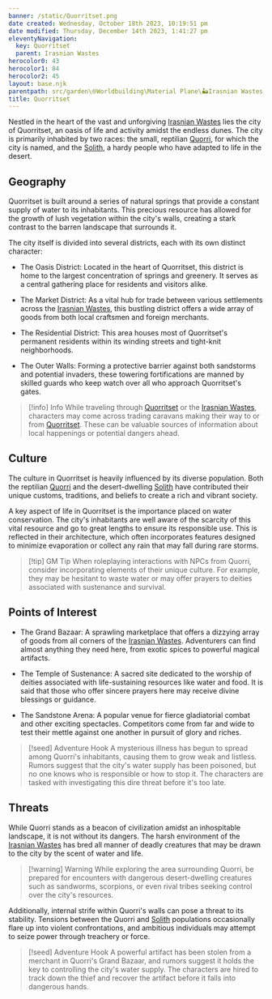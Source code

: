 ```yaml
---
banner: /static/Quorritset.png
date created: Wednesday, October 18th 2023, 10:19:51 pm
date modified: Thursday, December 14th 2023, 1:41:27 pm
eleventyNavigation:
  key: Quorritset
  parent: Irasnian Wastes
herocolor0: 43
herocolor1: 84
herocolor2: 45
layout: base.njk
parentpath: src/garden\🌐Worldbuilding\Material Plane\🏜️Irasnian Wastes/Irasnian Wastes.md
title: Quorritset
---
```


Nestled in the heart of the vast and unforgiving [Irasnian Wastes](/garden/%F0%9F%8C%90Worldbuilding%5CMaterial%20Plane%5C%F0%9F%8F%9C%EF%B8%8FIrasnian%20Wastes/Irasnian%20Wastes) lies the city of Quorritset, an oasis of life and activity amidst the endless dunes. The city is primarily inhabited by two races: the small, reptilian [Quorri](/garden/%F0%9F%8C%90Worldbuilding%5CMaterial%20Plane%5C%F0%9F%8F%9C%EF%B8%8FIrasnian%20Wastes%5CFactions/Quorri), for which the city is named, and the [Solith](/garden/%F0%9F%8C%90Worldbuilding%5CMaterial%20Plane%5C%F0%9F%8F%9C%EF%B8%8FIrasnian%20Wastes%5CFactions/Solith), a hardy people who have adapted to life in the desert.

## Geography

Quorritset is built around a series of natural springs that provide a constant supply of water to its inhabitants. This precious resource has allowed for the growth of lush vegetation within the city's walls, creating a stark contrast to the barren landscape that surrounds it.

The city itself is divided into several districts, each with its own distinct character:

- The Oasis District: Located in the heart of Quorritset, this district is home to the largest concentration of springs and greenery. It serves as a central gathering place for residents and visitors alike.

- The Market District: As a vital hub for trade between various settlements across the [Irasnian Wastes](/garden/%F0%9F%8C%90Worldbuilding%5CMaterial%20Plane%5C%F0%9F%8F%9C%EF%B8%8FIrasnian%20Wastes/Irasnian%20Wastes), this bustling district offers a wide array of goods from both local craftsmen and foreign merchants.

- The Residential District: This area houses most of Quorritset's permanent residents within its winding streets and tight-knit neighborhoods.

- The Outer Walls: Forming a protective barrier against both sandstorms and potential invaders, these towering fortifications are manned by skilled guards who keep watch over all who approach Quorritset's gates.

> [!info] Info
> While traveling through [Quorritset](/garden/%F0%9F%8C%90Worldbuilding%5CMaterial%20Plane%5C%F0%9F%8F%9C%EF%B8%8FIrasnian%20Wastes%5CRegions/Quorritset) or the [Irasnian Wastes](/garden/%F0%9F%8C%90Worldbuilding%5CMaterial%20Plane%5C%F0%9F%8F%9C%EF%B8%8FIrasnian%20Wastes/Irasnian%20Wastes), characters may come across trading caravans making their way to or from [Quorritset](/garden/%F0%9F%8C%90Worldbuilding%5CMaterial%20Plane%5C%F0%9F%8F%9C%EF%B8%8FIrasnian%20Wastes%5CRegions/Quorritset). These can be valuable sources of information about local happenings or potential dangers ahead.

## Culture

The culture in Quorritset is heavily influenced by its diverse population. Both the reptilian [Quorri](/garden/%F0%9F%8C%90Worldbuilding%5CMaterial%20Plane%5C%F0%9F%8F%9C%EF%B8%8FIrasnian%20Wastes%5CFactions/Quorri) and the desert-dwelling [Solith](/garden/%F0%9F%8C%90Worldbuilding%5CMaterial%20Plane%5C%F0%9F%8F%9C%EF%B8%8FIrasnian%20Wastes%5CFactions/Solith) have contributed their unique customs, traditions, and beliefs to create a rich and vibrant society.

A key aspect of life in Quorritset is the importance placed on water conservation. The city's inhabitants are well aware of the scarcity of this vital resource and go to great lengths to ensure its responsible use. This is reflected in their architecture, which often incorporates features designed to minimize evaporation or collect any rain that may fall during rare storms.

> [!tip] GM Tip
> When roleplaying interactions with NPCs from Quorri, consider incorporating elements of their unique culture. For example, they may be hesitant to waste water or may offer prayers to deities associated with sustenance and survival.

## Points of Interest

- The Grand Bazaar: A sprawling marketplace that offers a dizzying array of goods from all corners of the [Irasnian Wastes](/garden/%F0%9F%8C%90Worldbuilding%5CMaterial%20Plane%5C%F0%9F%8F%9C%EF%B8%8FIrasnian%20Wastes/Irasnian%20Wastes). Adventurers can find almost anything they need here, from exotic spices to powerful magical artifacts.

- The Temple of Sustenance: A sacred site dedicated to the worship of deities associated with life-sustaining resources like water and food. It is said that those who offer sincere prayers here may receive divine blessings or guidance.

- The Sandstone Arena: A popular venue for fierce gladiatorial combat and other exciting spectacles. Competitors come from far and wide to test their mettle against one another in pursuit of glory and riches.

>[!seed] Adventure Hook
> A mysterious illness has begun to spread among Quorri's inhabitants, causing them to grow weak and listless. Rumors suggest that the city's water supply has been poisoned, but no one knows who is responsible or how to stop it. The characters are tasked with investigating this dire threat before it's too late.

## Threats

While Quorri stands as a beacon of civilization amidst an inhospitable landscape, it is not without its dangers. The harsh environment of the [Irasnian Wastes](/garden/%F0%9F%8C%90Worldbuilding%5CMaterial%20Plane%5C%F0%9F%8F%9C%EF%B8%8FIrasnian%20Wastes/Irasnian%20Wastes) has bred all manner of deadly creatures that may be drawn to the city by the scent of water and life.

> [!warning] Warning
> While exploring the area surrounding Quorri, be prepared for encounters with dangerous desert-dwelling creatures such as sandworms, scorpions, or even rival tribes seeking control over the city's resources.

Additionally, internal strife within Quorri's walls can pose a threat to its stability. Tensions between the Quorri and [Solith](/garden/%F0%9F%8C%90Worldbuilding%5CMaterial%20Plane%5C%F0%9F%8F%9C%EF%B8%8FIrasnian%20Wastes%5CFactions/Solith) populations occasionally flare up into violent confrontations, and ambitious individuals may attempt to seize power through treachery or force.

> [!seed] Adventure Hook
> A powerful artifact has been stolen from a merchant in Quorri's Grand Bazaar, and rumors suggest it holds the key to controlling the city's water supply. The characters are hired to track down the thief and recover the artifact before it falls into dangerous hands.